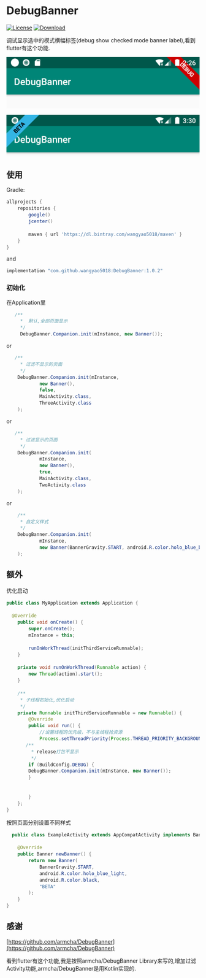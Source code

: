 # DebugBanner
[![License](https://img.shields.io/badge/license-Apache%202-green.svg)](https://www.apache.org/licenses/LICENSE-2.0)
[![Download](https://api.bintray.com/packages/wangyao5018/maven/DebugBanner/images/download.svg) ](https://bintray.com/wangyao5018/maven/DebugBanner/_latestVersion)

调试显示选中的模式横幅标签(debug show checked mode banner label),看到flutter有这个功能.

![](screenshots/1.png)

![](screenshots/4.png)

## 使用
Gradle:
```groovy
allprojects {
    repositories {
        google()
        jcenter()

        maven { url 'https://dl.bintray.com/wangyao5018/maven' }
    }
}
```
and
```groovy
implementation "com.github.wangyao5018:DebugBanner:1.0.2"
```

### 初始化
在Application里

```java
   /**
     *  默认,全部页面显示
     */
     DebugBanner.Companion.init(mInstance, new Banner());
```
or

```java
   /**
     * 过滤不显示的页面
     */
    DebugBanner.Companion.init(mInstance,
            new Banner(),
            false,
            MainActivity.class,
            ThreeActivity.class
    );
```
or

```java
   /**
     * 过滤显示的页面
     */
    DebugBanner.Companion.init(
            mInstance,
            new Banner(),
            true,
            MainActivity.class,
            TwoActivity.class
    );  
```

or

```java
    /**
     * 自定义样式
     */
    DebugBanner.Companion.init(
            mInstance,
            new Banner(BannerGravity.START, android.R.color.holo_blue_bright, android.R.color.holo_red_light, "BETA")
    );
```


## 额外
优化启动

```java
public class MyApplication extends Application {

  @Override
    public void onCreate() {
        super.onCreate();
        mInstance = this;

        runOnWorkThread(initThirdServiceRunnable);
    }

    private void runOnWorkThread(Runnable action) {
        new Thread(action).start();
    }

    /**
     * 子线程初始化,优化启动
     */
    private Runnable initThirdServiceRunnable = new Runnable() {
        @Override
        public void run() {
            //设置线程的优先级，不与主线程抢资源
            Process.setThreadPriority(Process.THREAD_PRIORITY_BACKGROUND);
	   /**
	     * release打包不显示
	     */
	    if (BuildConfig.DEBUG) {
		DebugBanner.Companion.init(mInstance, new Banner());
	    }


        }
    };
}
```
按照页面分别设置不同样式

```java
  public class ExampleActivity extends AppCompatActivity implements BannerView {

    @Override
    public Banner newBanner() {
        return new Banner(
	        BannerGravity.START, 
	        android.R.color.holo_blue_light, 
	        android.R.color.black, 
	        "BETA"
        );
    }
}

```

## 感谢
[https://github.com/armcha/DebugBanner](https://github.com/armcha/DebugBanner) 

看到flutter有这个功能,我是按照armcha/DebugBanner Library来写的,增加过滤Activity功能,armcha/DebugBanner是用Kotlin实现的.

        
        
        
        
        
        
        



